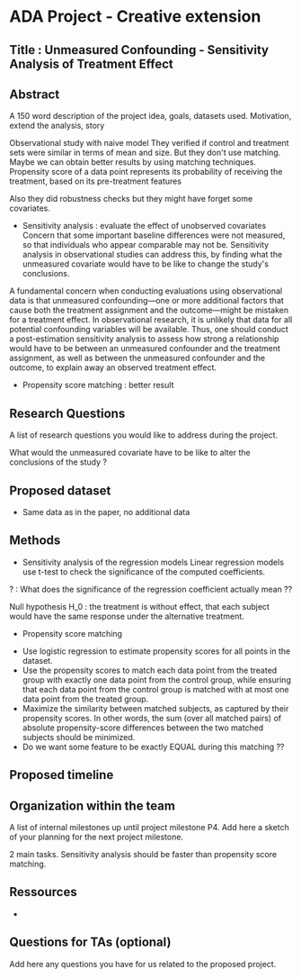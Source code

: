 # ADA Project - Creative extension


## Title : Unmeasured Confounding - Sensitivity Analysis of Treatment Effect 


## Abstract

A 150 word description of the project idea, goals, datasets used. 
Motivation, extend the analysis, story

Observational study with naive model
They verified if control and treatment sets were similar in terms of mean and size. But they don't use matching. Maybe we can obtain better results by using matching techniques.
Propensity score of a data point represents its probability of receiving the treatment, based on its pre-treatment features

Also they did robustness checks but they might have forget some covariates.

* Sensitivity analysis : evaluate the effect of unobserved covariates
Concern that some important baseline differences were not measured, so that individuals who appear comparable may not be. Sensitivity analysis in observational studies can address this, by finding what the unmeasured covariate would have to be like to change the study's conclusions.

A fundamental concern when conducting evaluations using observational data is that unmeasured confounding—one or more additional factors that cause both the treatment
assignment and the outcome—might be mistaken for a treatment effect. In observational research, it is unlikely that data for all potential confounding variables will be available. Thus, one should conduct a post-estimation sensitivity analysis to assess how strong a relationship would have to be between an unmeasured confounder and the treatment assignment, as well as between the unmeasured confounder and the outcome, to explain away an observed treatment effect.

* Propensity score matching : better result


## Research Questions

A list of research questions you would like to address during the project.

What would the unmeasured covariate have to be like to alter the conclusions of the study ?

## Proposed dataset

* Same data as in the paper, no additional data


## Methods

* Sensitivity analysis of the regression models
Linear regression models use t-test to check the significance of the computed coefficients.

? : What does the significance of the regression coefficient actually mean ??

Null hypothesis H_0 : the treatment is without effect, that each subject would have the same response under the
alternative treatment.


* Propensity score matching
- Use logistic regression to estimate propensity scores for all points in the dataset.
- Use the propensity scores to match each data point from the treated group with exactly one data point from the control group, while ensuring that each data point from the control group is matched with at most one data point from the treated group.
- Maximize the similarity between matched subjects, as captured by their propensity scores. In other words, the sum (over all matched pairs) of absolute propensity-score differences between the two matched subjects should be minimized.
- Do we want some feature to be exactly EQUAL during this matching ??


## Proposed timeline




## Organization within the team

A list of internal milestones up until project milestone P4. 
Add here a sketch of your planning for the next project milestone.

2 main tasks. Sensitivity analysis should be faster than propensity score matching.


## Ressources

* 

## Questions for TAs (optional)

Add here any questions you have for us related to the proposed project.
